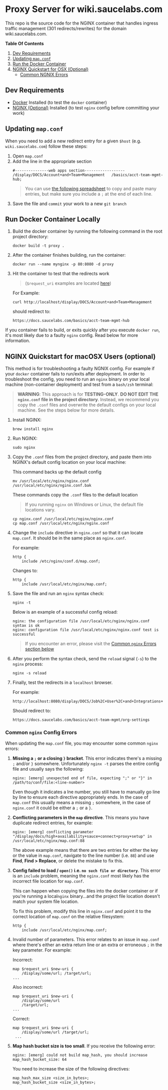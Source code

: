 # Proxy Server for wiki.saucelabs.com

This repo is the source code for the NGINX container that handles ingress traffic management (301 redirects/rewrites) for the domain wiki.saucelabs.com.

__Table Of Contents__

1. [Dev Requirements](#dev-requirements)
2. [Updating `map.conf`](#updating-mapconf)
3. [Run the Docker Container](#run-docker-container-locally)
4. [NGINX Quickstart for OSX (Optional)](#nginx-quickstart-for-macosx-users-optional)
   * [Common NGNIX Errors](#common-nginx-config-errors)
    
## Dev Requirements

* [Docker](https://docs.docker.com/get-docker/) Installed (to test the `docker` container)
* [NGINX (Optional)](https://docs.nginx.com/nginx/admin-guide/installing-nginx/installing-nginx-open-source/) Installed (to test `nginx` config before committing your work)

## Updating `map.conf`

When you need to add a new redirect entry for a given `$host` (e.g. `wiki.saucelabs.com`) follow these steps:

1. Open `map.conf`
2. Add the line in the appropriate section
   ```
   #---------------web apps section------------------
   /display/DOCS/Account+and+Team+Management   /basics/acct-team-mgmt-hub;
   ```
   > You can use [the following spreadsheet](https://docs.google.com/spreadsheets/d/1nFp0ioLxgR03aEENrOgCsnvdFWx5IohbTfRQ3SHCgx0/edit#gid=0) to copy and paste many entries, but make sure you include a `;` at the end of each line.
3. Save the file and `commit` your work to a new `git branch`

## Run Docker Container Locally

1. Build the docker container by running the following command in the root project directory:
   ```
   docker build -t proxy .
   ```
2. After the container finishes building, run the container:
   ```
   docker run --name mynginx -p 80:8080 -d proxy
   ```
3. Hit the container to test that the redirects work 
   >  (`$request_uri` examples are located [here](https://docs.google.com/spreadsheets/d/1nFp0ioLxgR03aEENrOgCsnvdFWx5IohbTfRQ3SHCgx0/edit#gid=0))
   
   For Example:
   
   ```
   curl http://localhost/display/DOCS/Account+and+Team+Management
   ```
   should redirect to:
   ```
   https://docs.saucelabs.com/basics/acct-team-mgmt-hub
   ```

If you container fails to build, or exits quickly after you execute `docker run`, it's most likely due to a faulty `nginx` config. Read below for more information.
   
## NGINX Quickstart for macOSX Users (optional)

This method is for troubleshooting a faulty NGNIX config. For example if your `docker` container fails to run/exits after deployment. In order to troubleshoot the config, you need to run an `nginx` binary on your local machine (non-container deployment) and test from a `bash/zsh` terminal:

> **WARNING**: This approach is for **TESTING-ONLY**. **DO NOT EDIT THE `nginx.conf` file in the project directory**. Instead, we recommend you copy the `.conf` files and overwrite the default configs on your local machine. See the steps below for more details.

1. Install NGINX:
   ```
   brew install nginx
   ```
2. Run NGINX:
   ```
   sudo nginx
   ```
3. Copy the `.conf` files from the project directory, and paste them into NGINX's default config location on your local machine:
   
   This command backs up the default config
   ```
   mv /usr/local/etc/nginx/nginx.conf /usr/local/etc/nginx/nginx.conf.bak
   ```
   These commands copy the `.conf` files to the default location
   > If you running `nginx` on Windows or Linux, the default file locations vary.
   ```
   cp nginx.conf /usr/local/etc/nginx/nginx.conf
   cp map.conf /usr/local/etc/nginx/nginx.conf
   ```
4. Change the `include` directive in `nginx.conf` so that it can locate `map.conf`. It should be in the same place as `nginx.conf`. 

   For example:  
   ```
   http {
       include /etc/nginx/conf.d/map.conf;
   ```  
   Changes to:   
   ```
   http {
       include /usr/local/etc/nginx/map.conf;
   ```
5. Save the file and run an `nginx` syntax check:
   ```
   nginx -t
   ```
   Below is an example of a successful config reload:
   ```
   nginx: the configuration file /usr/local/etc/nginx/nginx.conf syntax is ok
   nginx: configuration file /usr/local/etc/nginx/nginx.conf test is successful
   ```
   > If you encounter an error, please visit the [Common `nginx` Errors section below](#common-nginx-config-errors)

6. After you perform the syntax check, send the `reload` signal (`-s`) to the `nginx` process:
   ```
   nginx -s reload
   ```
7. Finally, test the redirects in a `localhost` browser. 

   For example:
   
   ```
   http://localhost:8080/display/DOCS/Job%2C+User%2C+and+Integrations+Settings+for+Organizations
   ```
   
   Should redirect to:

   ```
   https://docs.saucelabs.com/basics/acct-team-mgmt/org-settings
   ```

### Common `nginx` Config Errors

When updating the `map.conf` file, you may encounter some common `nginx` errors:

1. **Missing a `;` or a closing `}` bracket**. This error indicates there's a missing `;` and/or `}` somewhere. Unfortunately `nginx -t` parses the entire config file and usually says the following:
   ```
   nginx: [emerg] unexpected end of file, expecting ";" or "}" in /path/to/conf/file:<line-number>
   ```
   Even though it indicates a lne number, you still have to manually go line by line to ensure each directive appropriately ends. In the case of `map.conf` this usually means a missing `;` somewhere, in the case of `nginx.conf` it could be either a `;` or a `}`.
2. **Conflicting parameters in the `map` directive**. This means you have duplicate redirect entries, for example:
   ```
   nginx: [emerg] conflicting parameter "/display/docs/high+availability+sauce+connect+proxy+setup" in /usr/local/etc/nginx/map.conf:88
   ```
   The above example means that there are two entries for either the key or the value in `map.conf`, navigate to the line number (i.e. `88`) and use **Find**, **Find > Replace**, or delete the mistake to fix this.
   
3. **Config failed to load / `open()` i.e. `no such file or directory`**. This  error is an `include` problem, meaning the `nginx.conf` most likely has the incorrect file location for `map.conf`. 

   This can happen when copying the files into the docker container or if you're running a local`nginx` binary...and the project file location doesn't match your system file location. 
   
   To fix this problem, modify this line in `nginx.conf` and point it to the correct location of `map.conf` on the relative filesystem:
   ```
   http {
       include /usr/local/etc/nginx/map.conf;
   ```
4. Invalid number of parameters. This error relates to an issue in `map.conf` where there's either an extra return line or an extra or erroneous `;` in the key parameter.  For example:
   
   Incorrect:
   ```
   map $request_uri $new-uri {
       /display/some/url; /target/url;
   ...
   ```
   Also incorrect:
   ```
   map $request_uri $new-uri {
       /display/some/url 
       /target/url;
   ...
   ```
   Correct:
   ```
   map $request_uri $new-uri {
       /display/some/url /target/url;
    ...
   ```
5. **Map hash bucket size is too small**. If you receive the following error:
   ```
   nginx: [emerg] could not build map_hash, you should increase map_hash_bucket_size: 64
   ```
   You need to increase the size of the following directives:
   ```
   map_hash_max_size <size_in_bytes>;
   map_hash_bucket_size <size_in_bytes>;
   ```  
   
